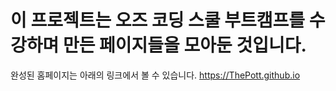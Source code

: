 # 이 프로젝트는 오즈 코딩 스쿨 부트캠프를 수강하며 만든 페이지들을 모아둔 것입니다.

완성된 홈페이지는 아래의 링크에서 볼 수 있습니다.
https://ThePott.github.io
